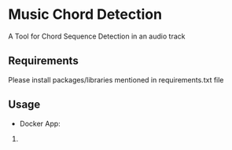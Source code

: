 # Music Chord Detection
A Tool for Chord Sequence Detection in an audio track

## Requirements
Please install packages/libraries mentioned in requirements.txt file

## Usage
* Docker App:
1. 




